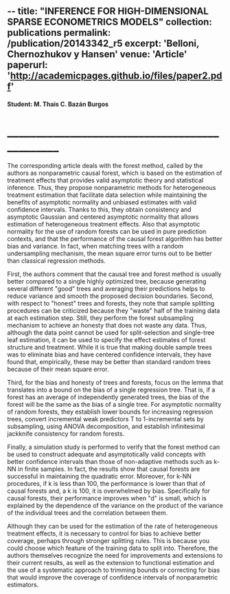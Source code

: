 --
title: "INFERENCE FOR HIGH-DIMENSIONAL SPARSE ECONOMETRICS MODELS"
collection: publications
permalink: /publication/20143342_r5
excerpt: 'Belloni, Chernozhukov y Hansen'
venue: 'Article'
paperurl: 'http://academicpages.github.io/files/paper2.pdf'
---
#### Student: M. Thais C. Bazán Burgos
# ______________________________________________

The corresponding article deals with the forest method, called by the authors as nonparametric causal forest, which is based on the estimation of treatment effects that provides valid asymptotic theory and statistical inference. Thus, they propose nonparametric methods for heterogeneous treatment estimation that facilitate data selection while maintaining the benefits of asymptotic normality and unbiased estimates with valid confidence intervals. Thanks to this, they obtain consistency and asymptotic Gaussian and centered asymptotic normality that allows estimation of heterogeneous treatment effects. Also that asymptotic normality for the use of random forests can be used in pure prediction contexts, and that the performance of the causal forest algorithm has better bias and variance. In fact, when matching trees with a random undersampling mechanism, the mean square error turns out to be better than classical regression methods.

First, the authors comment that the causal tree and forest method is usually better compared to a single highly optimized tree, because generating several different "good" trees and averaging their predictions helps to reduce variance and smooth the proposed decision boundaries. Second, with respect to "honest" trees and forests, they note that sample splitting procedures can be criticized because they "waste" half of the training data at each estimation step. Still, they perform the forest subsampling mechanism to achieve an honesty that does not waste any data. Thus, although the data point cannot be used for split-selection and single-tree leaf estimation, it can be used to specify the effect estimates of forest structure and treatment. While it is true that making double sample trees was to eliminate bias and have centered confidence intervals, they have found that, empirically, these may be better than standard random trees because of their mean square error.

Third, for the bias and honesty of trees and forests, focus on the lemma that translates into a bound on the bias of a single regression tree. That is, if a forest has an average of independently generated trees, the bias of the forest will be the same as the bias of a single tree. For asymptotic normality of random forests, they establish lower bounds for increasing regression trees, convert incremental weak predictors T to 1-incremental sets by subsampling, using ANOVA decomposition, and establish infinitesimal jackknife consistency for random forests.

Finally, a simulation study is performed to verify that the forest method can be used to construct adequate and asymptotically valid concepts with better confidence intervals than those of non-adaptive methods such as k-NN in finite samples. In fact, the results show that causal forests are successful in maintaining the quadratic error. Moreover, for k-NN procedures, if k is less than 100, the performance is lower than that of causal forests and, a k is 100, it is overwhelmed by bias. Specifically for causal forests, their performance improves when "d" is small, which is explained by the dependence of the variance on the product of the variance of the individual trees and the correlation between them.

Although they can be used for the estimation of the rate of heterogeneous treatment effects, it is necessary to control for bias to achieve better coverage, perhaps through stronger splitting rules. This is because you could choose which feature of the training data to split into. Therefore, the authors themselves recognize the need for improvements and extensions to their current results, as well as the extension to functional estimation and the use of a systematic approach to trimming bounds or correcting for bias that would improve the coverage of confidence intervals of nonparametric estimators.